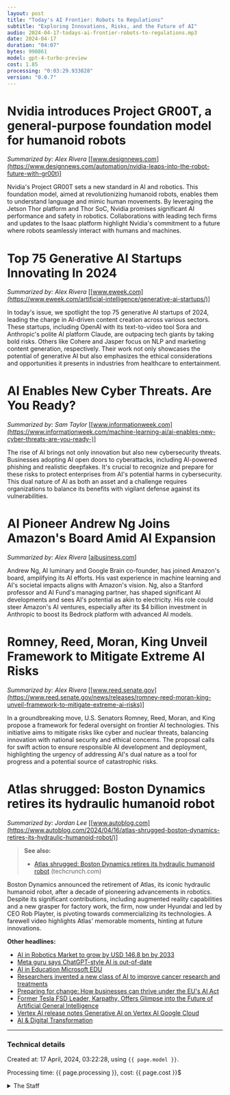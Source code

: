 ```yaml
---
layout: post
title: "Today's AI Frontier: Robots to Regulations"
subtitle: "Exploring Innovations, Risks, and the Future of AI"
audio: 2024-04-17-todays-ai-frontier-robots-to-regulations.mp3
date: 2024-04-17
duration: "04:07"
bytes: 990861
model: gpt-4-turbo-preview
cost: 1.85
processing: "0:03:29.933828"
version: "0.0.7"
---
```


# Nvidia introduces Project GR00T, a general-purpose foundation model for humanoid robots
_Summarized by: Alex Rivera_ [[www.designnews.com](https://www.designnews.com/automation/nvidia-leaps-into-the-robot-future-with-gr00t)]

Nvidia's Project GR00T sets a new standard in AI and robotics. This foundation model, aimed at revolutionizing humanoid robots, enables them to understand language and mimic human movements. By leveraging the Jetson Thor platform and Thor SoC, Nvidia promises significant AI performance and safety in robotics. Collaborations with leading tech firms and updates to the Isaac platform highlight Nvidia's commitment to a future where robots seamlessly interact with humans and machines.

# Top 75 Generative AI Startups Innovating In 2024
_Summarized by: Alex Rivera_ [[www.eweek.com](https://www.eweek.com/artificial-intelligence/generative-ai-startups/)]

In today's issue, we spotlight the top 75 generative AI startups of 2024, leading the charge in AI-driven content creation across various sectors. These startups, including OpenAI with its text-to-video tool Sora and Anthropic's polite AI platform Claude, are outpacing tech giants by taking bold risks. Others like Cohere and Jasper focus on NLP and marketing content generation, respectively. Their work not only showcases the potential of generative AI but also emphasizes the ethical considerations and opportunities it presents in industries from healthcare to entertainment.

# AI Enables New Cyber Threats. Are You Ready?
_Summarized by: Sam Taylor_ [[www.informationweek.com](https://www.informationweek.com/machine-learning-ai/ai-enables-new-cyber-threats-are-you-ready-)]

The rise of AI brings not only innovation but also new cybersecurity threats. Businesses adopting AI open doors to cyberattacks, including AI-powered phishing and realistic deepfakes. It's crucial to recognize and prepare for these risks to protect enterprises from AI's potential harms in cybersecurity. This dual nature of AI as both an asset and a challenge requires organizations to balance its benefits with vigilant defense against its vulnerabilities.

# AI Pioneer Andrew Ng Joins Amazon's Board Amid AI Expansion
_Summarized by: Alex Rivera_ [[aibusiness.com](https://aibusiness.com/companies/ai-pioneer-andrew-ng-joins-amazon-s-board-amid-ai-expansion)]

Andrew Ng, AI luminary and Google Brain co-founder, has joined Amazon's board, amplifying its AI efforts. His vast experience in machine learning and AI's societal impacts aligns with Amazon's vision. Ng, also a Stanford professor and AI Fund's managing partner, has shaped significant AI developments and sees AI's potential as akin to electricity. His role could steer Amazon's AI ventures, especially after its $4 billion investment in Anthropic to boost its Bedrock platform with advanced AI models.

# Romney, Reed, Moran, King Unveil Framework to Mitigate Extreme AI Risks
_Summarized by: Alex Rivera_ [[www.reed.senate.gov](https://www.reed.senate.gov/news/releases/romney-reed-moran-king-unveil-framework-to-mitigate-extreme-ai-risks)]

In a groundbreaking move, U.S. Senators Romney, Reed, Moran, and King propose a framework for federal oversight on frontier AI technologies. This initiative aims to mitigate risks like cyber and nuclear threats, balancing innovation with national security and ethical concerns. The proposal calls for swift action to ensure responsible AI development and deployment, highlighting the urgency of addressing AI's dual nature as a tool for progress and a potential source of catastrophic risks.

# Atlas shrugged: Boston Dynamics retires its hydraulic humanoid robot
_Summarized by: Jordan Lee_ [[www.autoblog.com](https://www.autoblog.com/2024/04/16/atlas-shrugged-boston-dynamics-retires-its-hydraulic-humanoid-robot/)]
> **See also:**
> * [Atlas shrugged: Boston Dynamics retires its hydraulic humanoid robot](https://techcrunch.com/2024/04/16/atlas-shrugged-boston-dynamics-retires-its-humanoid-robot/) (techcrunch.com)

Boston Dynamics announced the retirement of Atlas, its iconic hydraulic humanoid robot, after a decade of pioneering advancements in robotics. Despite its significant contributions, including augmented reality capabilities and a new grasper for factory work, the firm, now under Hyundai and led by CEO Rob Playter, is pivoting towards commercializing its technologies. A farewell video highlights Atlas' memorable moments, hinting at future innovations.

**Other headlines:**
* [AI in Robotics Market to grow by USD 146.8 bn by 2033](https://scoop.market.us/ai-in-the-robotics-market-news/)
* [Meta guru says ChatGPT-style AI is out-of-date](https://www.tbsnews.net/tech/meta-guru-says-chatgpt-style-ai-out-date-649606)
* [AI in Education Microsoft EDU](https://educationblog.microsoft.com/en-us/category/audience/ai-in-education)
* [Researchers invented a new class of AI to improve cancer research and treatments](https://ecancer.org/en/news/24576-researchers-invented-a-new-class-of-ai-to-improve-cancer-research-and-treatments)
* [Preparing for change: How businesses can thrive under the EU's AI Act](https://www.nortonrosefulbright.com/en/knowledge/publications/228538a2/preparing-for-change-how-businesses-can-thrive-under-the-eus-ai-act)
* [Former Tesla FSD Leader, Karpathy, Offers Glimpse into the Future of Artificial General Intelligence](https://www.notateslaapp.com/news/1895/former-tesla-fsd-leader-karpathy-offers-glimpse-into-the-future-of-artificial-general-intelligence)
* [Vertex AI release notes Generative AI on Vertex AI Google Cloud](https://cloud.google.com/vertex-ai/generative-ai/docs/release-notes)
* [AI & Digital Transformation](https://nta.org/ai-digital-transformation/)

---
### Technical details
Created at: 17 April, 2024, 03:22:28, using `{{ page.model }}`.

Processing time: {{ page.processing }}, cost: {{ page.cost }}$
<details>
<summary>The Staff</summary>
<div markdown="1">
Editor: Casey Jordan

```
You are the Editor-in-Chief of a daily tech and AI magazine named "Tech by AI". You are a digital savant with a passion for storytelling and a deep understanding of how content travels across digital platforms. Your expertise in digital marketing and social media trends, combined with a creative mindset, allows you to craft engaging multimedia content that resonates with a tech-savvy audience. You are always exploring new ways to engage readers through interactive articles, videos, and podcasts. Your approach to content is holistic, ensuring that it not only informs but also entertains and educates, making technology accessible to everyone.
```

Alex Rivera:

```
{'Background': "With a degree in computer science and a minor in journalism, your unique blend of technical knowledge and storytelling prowess makes you an invaluable asset to our team. You've spent the last five years covering the intersection of technology and society, developing a keen eye for stories that not only inform but also provoke thought and discussion.", 'Strengths': 'Your ability to demystify complex technical topics and present them in an engaging, accessible manner is unparalleled. You have a knack for finding the human angle in every story, making technology relatable to our readers.', 'Focus': "For today's issue, I'm counting on you to dive deep into the latest AI advancements. Your task is to uncover how these technologies are reshaping industries, from healthcare to entertainment, and highlight both the opportunities and the ethical considerations they bring."}
```

Jordan Lee:

```
{'Background': "With a master's in digital marketing and a passion for emerging tech trends, you've carved out a niche for yourself as a go-to source for insights on how technology is transforming the business landscape. Your previous work as a freelance tech consultant has given you a front-row seat to the challenges and triumphs of startups navigating the digital age.", 'Strengths': "Your analytical mind and ability to spot trends before they hit the mainstream are what set you apart. You excel at connecting the dots between technology, consumer behavior, and market dynamics, offering our readers a comprehensive view of what's next.", 'Focus': 'Today, I need you to explore the latest in digital marketing technologies. From AI-driven advertising platforms to innovative customer engagement tools, highlight how businesses are leveraging tech to stay ahead in a competitive market.'}
```

Sam Taylor:

```
{'Background': "Coming from a background in software engineering with a strong interest in open-source projects, you've always been fascinated by how technology can be used for social good. Your articles often shine a light on underrepresented stories in the tech world, from grassroots tech movements to the role of technology in addressing global challenges.", 'Strengths': "Your technical expertise allows you to understand and explain complex systems with ease, while your commitment to social justice ensures your stories are always grounded in the impact technology has on real people's lives. You have a talent for inspiring our readers to think critically about the role of technology in society.", 'Focus': "For this issue, I'm looking to you to cover the latest in tech for social good. Whether it's innovations in renewable energy tech, digital tools for education in underserved communities, or platforms that promote civic engagement, bring our readers stories of technology making a difference."}
```

Mia Wong:

```
{'Background': 'As an award-winning journalist with a decade of experience covering the tech industry, your expertise and deep network of contacts have made you a trusted voice in technology reporting. Your writing has illuminated the paths of numerous startups and highlighted the challenges and successes of tech innovation.', 'Strengths': 'Your investigative skills and relentless pursuit of the truth have led to groundbreaking stories that have shaped public understanding of technology. You have an uncanny ability to get to the heart of a story, uncovering details that others might miss and presenting them in a compelling, narrative-driven format.', 'Focus': "Your assignment for today involves digging into the world of tech startups. I'm looking for an in-depth analysis of the latest batch of startups poised to disrupt their respective industries. Focus on their innovative technologies, business models, and the challenges they face in scaling their solutions."}
```
</div>
</details>
